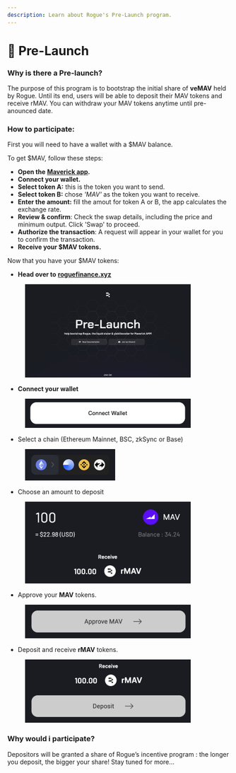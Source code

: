 ```yaml
---
description: Learn about Rogue's Pre-Launch program.
---
```


# 🏁 Pre-Launch

### Why is there a Pre-launch?

The purpose of this program is to bootstrap the initial share of **veMAV** held by Rogue. Until its end, users will be able to deposit their MAV tokens and receive rMAV. You can withdraw your MAV tokens anytime until pre-anounced date.

### How to participate:

First you will need to have a wallet with a $MAV balance.

To get $MAV, follow these steps:

* **Open the** [**Maverick app**](https://app.mav.xyz/?tokenB=0x7448c7456a97769F6cD04F1E83A4a23cCdC46aBD\&chain=1)**.**
* **Connect your wallet.**&#x20;
* **Select token A:** this is the token you want to send.
* **Select token B:** chose _'MAV'_ as the token you want to receive.
* **Enter the amount:** fill the amout for token A or B, the app calculates the exchange rate.
* **Review & confirm**: Check the swap details, including the price and minimum output. Click 'Swap' to proceed.
* **Authorize the transaction**: A request will appear in your wallet for you to confirm the transaction.
* **Receive your $MAV tokens.**

Now that you have your $MAV tokens:

* **Head over to** [**roguefinance.xyz**](https://roguefinance.xyz)

<figure><img src="../.gitbook/assets/Screenshot 2566-09-26 at 17.26.44.png" alt="" width="375"><figcaption></figcaption></figure>

* **Connect your wallet**

<figure><img src="../.gitbook/assets/Screenshot 2566-09-26 at 17.38.48.png" alt="" width="375"><figcaption></figcaption></figure>

* Select a chain (Ethereum Mainnet, BSC, zkSync or Base)

<figure><img src="../.gitbook/assets/Screenshot 2566-09-26 at 17.39.44.png" alt="" width="204"><figcaption></figcaption></figure>

* Choose an amount to deposit

<figure><img src="../.gitbook/assets/Screenshot 2566-09-26 at 17.41.06.png" alt="" width="375"><figcaption></figcaption></figure>

* Approve your **MAV** tokens.

<figure><img src="../.gitbook/assets/Screenshot 2566-09-26 at 17.41.51.png" alt="" width="375"><figcaption></figcaption></figure>

* Deposit and receive **rMAV** tokens.

<figure><img src="../.gitbook/assets/Screenshot 2566-09-26 at 17.42.46.png" alt="" width="375"><figcaption></figcaption></figure>



### Why would i participate?

Depositors will be granted a share of Rogue’s incentive program : the longer you deposit, the bigger your share! Stay tuned for more…

